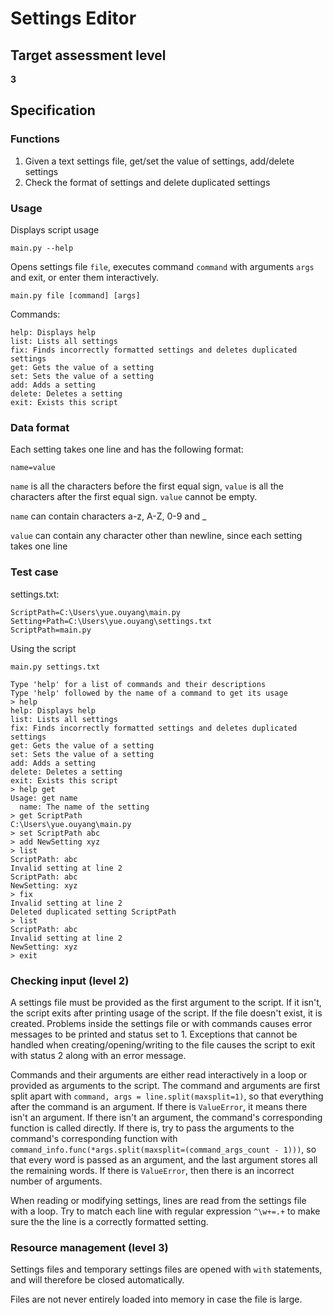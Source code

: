 # Settings Editor

## Target assessment level

**3**

## Specification

### Functions

1. Given a text settings file, get/set the value of settings, add/delete settings
2. Check the format of settings and delete duplicated settings

### Usage

Displays script usage

```
main.py --help
```

Opens settings file `file`, executes command `command` with arguments `args` and exit, or enter them interactively.

```
main.py file [command] [args]
```

Commands:

```
help: Displays help
list: Lists all settings
fix: Finds incorrectly formatted settings and deletes duplicated settings
get: Gets the value of a setting
set: Sets the value of a setting
add: Adds a setting
delete: Deletes a setting
exit: Exists this script
```

### Data format

Each setting takes one line and has the following format:

```
name=value
```

`name` is all the characters before the first equal sign, `value` is all the characters after the first equal sign. `value` cannot be empty.

`name` can contain characters a-z, A-Z, 0-9 and _

`value` can contain any character other than newline, since each setting takes one line

### Test case

settings.txt:

```
ScriptPath=C:\Users\yue.ouyang\main.py
Setting+Path=C:\Users\yue.ouyang\settings.txt
ScriptPath=main.py
```

Using the script

```
main.py settings.txt 

Type 'help' for a list of commands and their descriptions
Type 'help' followed by the name of a command to get its usage
> help
help: Displays help
list: Lists all settings
fix: Finds incorrectly formatted settings and deletes duplicated settings
get: Gets the value of a setting
set: Sets the value of a setting
add: Adds a setting
delete: Deletes a setting
exit: Exists this script
> help get
Usage: get name
  name: The name of the setting
> get ScriptPath
C:\Users\yue.ouyang\main.py
> set ScriptPath abc
> add NewSetting xyz
> list
ScriptPath: abc
Invalid setting at line 2
ScriptPath: abc
NewSetting: xyz
> fix
Invalid setting at line 2
Deleted duplicated setting ScriptPath
> list
ScriptPath: abc
Invalid setting at line 2
NewSetting: xyz
> exit
```

### Checking input (level 2)

A settings file must be provided as the first argument to the script. If it isn't, the script exits after printing usage of the script. If the file doesn't exist, it is created. Problems inside the settings file or with commands causes error messages to be printed and status set to 1. Exceptions that cannot be handled when creating/opening/writing to the file causes the script to exit with status 2 along with an error message.

Commands and their arguments are either read interactively in a loop or provided as arguments to the script. The command and arguments are first split apart with `command, args = line.split(maxsplit=1)`, so that everything after the command is an argument. If there is `ValueError`, it means there isn't an argument. If there isn't an argument, the command's corresponding function is called directly. If there is, try to pass the arguments to the command's corresponding function with `command_info.func(*args.split(maxsplit=(command_args_count - 1)))`, so that every word is passed as an argument, and the last argument stores all the remaining words. If there is `ValueError`, then there is an incorrect number of arguments.

When reading or modifying settings, lines are read from the settings file with a loop. Try to match each line with regular expression `^\w+=.+` to make sure the the line is a correctly formatted setting.

### Resource management (level 3)

Settings files and temporary settings files are opened with `with` statements, and will therefore be closed automatically.

Files are not never entirely loaded into memory in case the file is large.
